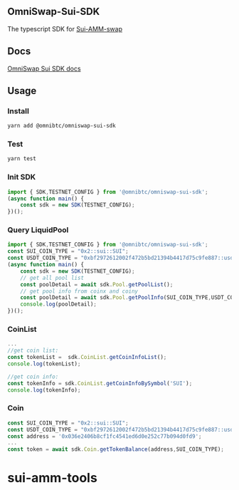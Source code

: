 ## OmniSwap-Sui-SDK
The typescript SDK for [Sui-AMM-swap](https://github.com/OmniBTC/Sui-AMM-swap)

## Docs
[OmniSwap Sui SDK docs](docs-omniswap-sui.omnibtc.finance)

## Usage

### Install
```bash
yarn add @omnibtc/omniswap-sui-sdk
```

### Test
```bash
yarn test
```

### Init SDK

```ts
import { SDK,TESTNET_CONFIG } from '@omnibtc/omniswap-sui-sdk';
(async function main() {
    const sdk = new SDK(TESTNET_CONFIG);
})();
```
### Query LiquidPool

```ts
import { SDK,TESTNET_CONFIG } from '@omnibtc/omniswap-sui-sdk';
const SUI_COIN_TYPE = "0x2::sui::SUI";
const USDT_COIN_TYPE = "0xbf2972612002f472b5bd21394b4417d75c9fe887::usdt::USDT";
(async function main() {
    const sdk = new SDK(TESTNET_CONFIG);
    // get all pool list
    const poolDetail = await sdk.Pool.getPoolList();
    // get pool info from coinx and coiny
    const poolDetail = await sdk.Pool.getPoolInfo(SUI_COIN_TYPE,USDT_COIN_TYPE);
    console.log(poolDetail);
})();
```

### CoinList

```ts
...
//get coin list:
const tokenList =  sdk.CoinList.getCoinInfoList();
console.log(tokenList);
```
```ts
//get coin info:
const tokenInfo = sdk.CoinList.getCoinInfoBySymbol('SUI');
console.log(tokenInfo);
```

### Coin
```ts
const SUI_COIN_TYPE = "0x2::sui::SUI";
const USDT_COIN_TYPE = "0xbf2972612002f472b5bd21394b4417d75c9fe887::usdt::USDT";
const address = '0x036e2406b8cf1fc4541ed6d0e252c77b094d0fd9';
...
const token = await sdk.Coin.getTokenBalance(address,SUI_COIN_TYPE);
```
# sui-amm-tools
